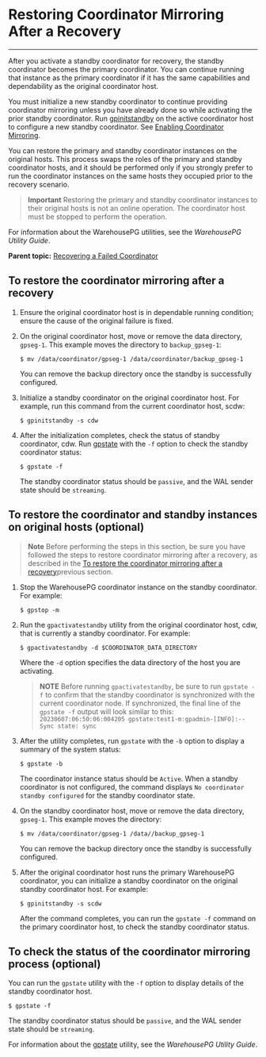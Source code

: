 # Restoring Coordinator Mirroring After a Recovery
---

After you activate a standby coordinator for recovery, the standby coordinator becomes the primary coordinator. You can continue running that instance as the primary coordinator if it has the same capabilities and dependability as the original coordinator host.

You must initialize a new standby coordinator to continue providing coordinator mirroring unless you have already done so while activating the prior standby coordinator. Run [gpinitstandby](../../utility_guide/ref/gpinitstandby.html) on the active coordinator host to configure a new standby coordinator. See [Enabling Coordinator Mirroring](enabling-coordinator-mirroring.html).

You can restore the primary and standby coordinator instances on the original hosts. This process swaps the roles of the primary and standby coordinator hosts, and it should be performed only if you strongly prefer to run the coordinator instances on the same hosts they occupied prior to the recovery scenario.

> **Important** Restoring the primary and standby coordinator instances to their original hosts is not an online operation. The coordinator host must be stopped to perform the operation.

For information about the WarehousePG utilities, see the *WarehousePG Utility Guide*.

**Parent topic:** [Recovering a Failed Coordinator](../ha/recovering-a-failed-coordinator.html)

## <a id="topic_us3_md4_npb"></a>To restore the coordinator mirroring after a recovery

1.  Ensure the original coordinator host is in dependable running condition; ensure the cause of the original failure is fixed.
2.  On the original coordinator host, move or remove the data directory, `gpseg-1`. This example moves the directory to `backup_gpseg-1`:

    ```
    $ mv /data/coordinator/gpseg-1 /data/coordinator/backup_gpseg-1
    ```

    You can remove the backup directory once the standby is successfully configured.

3.  Initialize a standby coordinator on the original coordinator host. For example, run this command from the current coordinator host, scdw:

    ```
    $ gpinitstandby -s cdw
    ```

4.  After the initialization completes, check the status of standby coordinator, cdw. Run [gpstate](../../utility_guide/ref/gpstate.html) with the `-f` option to check the standby coordinator status:

    ```
    $ gpstate -f
    ```

    The standby coordinator status should be `passive`, and the WAL sender state should be `streaming`.


## <a id="topic_dr3_ld4_npb"></a>To restore the coordinator and standby instances on original hosts \(optional\)

> **Note** Before performing the steps in this section, be sure you have followed the steps to restore coordinator mirroring after a recovery, as described in the [To restore the coordinator mirroring after a recovery](#topic_us3_md4_npb)previous section.

1.  Stop the WarehousePG coordinator instance on the standby coordinator. For example:

    ```
    $ gpstop -m
    ```

2.  Run the `gpactivatestandby` utility from the original coordinator host, cdw, that is currently a standby coordinator. For example:

    ```
    $ gpactivatestandby -d $COORDINATOR_DATA_DIRECTORY
    ```

    Where the `-d` option specifies the data directory of the host you are activating.

    >**NOTE**
    >Before running `gpactivatestandby`, be sure to run `gpstate -f` to confirm that the standby coordinator is synchronized with the current coordinator node. If synchronized, the final line of the `gpstate -f` output will look similar to this: `20230607:06:50:06:004205 gpstate:test1-m:gpadmin-[INFO]:--Sync state: sync`

3.  After the utility completes, run `gpstate` with the `-b` option to display a summary of the system status:

    ```
    $ gpstate -b
    ```

    The coordinator instance status should be `Active`. When a standby coordinator is not configured, the command displays `No coordinator standby configured` for the standby coordinator state.

4.  On the standby coordinator host, move or remove the data directory, `gpseg-1`. This example moves the directory:

    ```
    $ mv /data/coordinator/gpseg-1 /data//backup_gpseg-1
    ```

    You can remove the backup directory once the standby is successfully configured.

5.  After the original coordinator host runs the primary WarehousePG coordinator, you can initialize a standby coordinator on the original standby coordinator host. For example:

    ```
    $ gpinitstandby -s scdw
    ```

    After the command completes, you can run the `gpstate -f` command on the primary coordinator host, to check the standby coordinator status.


## <a id="topic_i1h_kd4_npb"></a>To check the status of the coordinator mirroring process \(optional\)

You can run the `gpstate` utility with the `-f` option to display details of the standby coordinator host.

```
$ gpstate -f
```

The standby coordinator status should be `passive`, and the WAL sender state should be `streaming`.

For information about the [gpstate](../../utility_guide/ref/gpstate.html) utility, see the *WarehousePG Utility Guide*.

